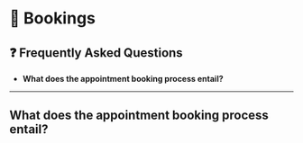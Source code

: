 # 📖 Bookings

## ❓ Frequently Asked Questions

- **What does the appointment booking process entail?**

---

## What does the appointment booking process entail?
